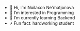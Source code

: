 - 👋 Hi, I’m Noilaxon Ne'matjonova
- 👀 I’m interested in Programming
- 🌱 I’m currently learning Backend
- ⚡ Fun fact: hardworking student
<!---
techgirl027/techgirl027 is a ✨ special ✨ repository because its `README.md` (this file) appears on your GitHub profile.
You can click the Preview link to take a look at your changes.
--->
